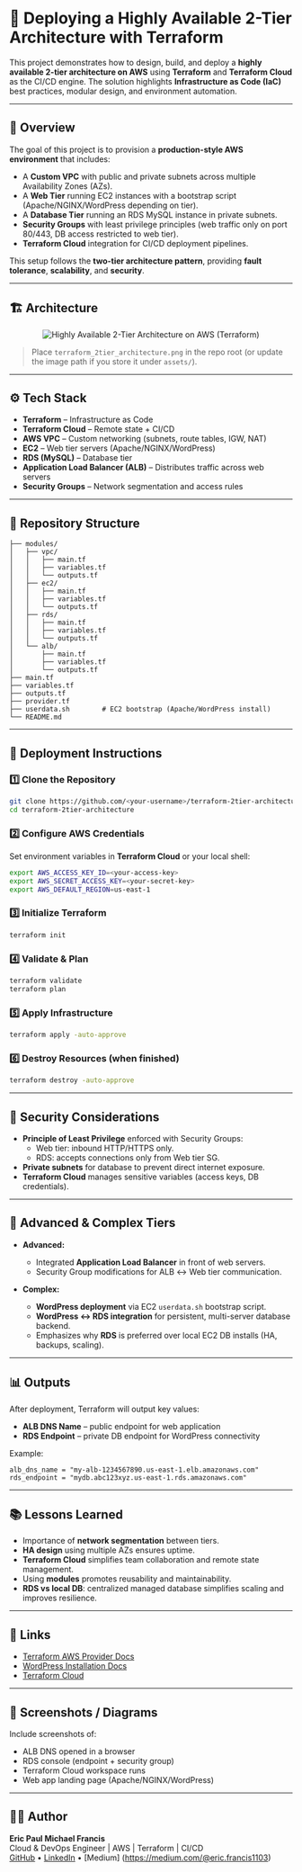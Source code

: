 # 🚀 Deploying a Highly Available 2-Tier Architecture with Terraform

This project demonstrates how to design, build, and deploy a **highly available 2-tier architecture on AWS** using **Terraform** and **Terraform Cloud** as the CI/CD engine.
The solution highlights **Infrastructure as Code (IaC)** best practices, modular design, and environment automation.

---

## 📖 Overview

The goal of this project is to provision a **production-style AWS environment** that includes:

- A **Custom VPC** with public and private subnets across multiple Availability Zones (AZs).
- A **Web Tier** running EC2 instances with a bootstrap script (Apache/NGINX/WordPress depending on tier).
- A **Database Tier** running an RDS MySQL instance in private subnets.
- **Security Groups** with least privilege principles (web traffic only on port 80/443, DB access restricted to web tier).
- **Terraform Cloud** integration for CI/CD deployment pipelines.

This setup follows the **two-tier architecture pattern**, providing **fault tolerance**, **scalability**, and **security**.

---

## 🏗 Architecture

<p align="center">
  <img src="./terraform_2tier_architecture.png" alt="Highly Available 2-Tier Architecture on AWS (Terraform)" />
</p>

> Place `terraform_2tier_architecture.png` in the repo root (or update the image path if you store it under `assets/`).

---

## ⚙️ Tech Stack

- **Terraform** – Infrastructure as Code  
- **Terraform Cloud** – Remote state + CI/CD  
- **AWS VPC** – Custom networking (subnets, route tables, IGW, NAT)  
- **EC2** – Web tier servers (Apache/NGINX/WordPress)  
- **RDS (MySQL)** – Database tier  
- **Application Load Balancer (ALB)** – Distributes traffic across web servers  
- **Security Groups** – Network segmentation and access rules  

---

## 📂 Repository Structure

```plaintext
├── modules/
│   ├── vpc/
│   │   ├── main.tf
│   │   ├── variables.tf
│   │   └── outputs.tf
│   ├── ec2/
│   │   ├── main.tf
│   │   ├── variables.tf
│   │   └── outputs.tf
│   ├── rds/
│   │   ├── main.tf
│   │   ├── variables.tf
│   │   └── outputs.tf
│   └── alb/
│       ├── main.tf
│       ├── variables.tf
│       └── outputs.tf
├── main.tf
├── variables.tf
├── outputs.tf
├── provider.tf
├── userdata.sh        # EC2 bootstrap (Apache/WordPress install)
└── README.md
```

---

## 🚀 Deployment Instructions

### 1️⃣ Clone the Repository
```bash
git clone https://github.com/<your-username>/terraform-2tier-architecture.git
cd terraform-2tier-architecture
```

### 2️⃣ Configure AWS Credentials
Set environment variables in **Terraform Cloud** or your local shell:
```bash
export AWS_ACCESS_KEY_ID=<your-access-key>
export AWS_SECRET_ACCESS_KEY=<your-secret-key>
export AWS_DEFAULT_REGION=us-east-1
```

### 3️⃣ Initialize Terraform
```bash
terraform init
```

### 4️⃣ Validate & Plan
```bash
terraform validate
terraform plan
```

### 5️⃣ Apply Infrastructure
```bash
terraform apply -auto-approve
```

### 6️⃣ Destroy Resources (when finished)
```bash
terraform destroy -auto-approve
```

---

## 🔐 Security Considerations

- **Principle of Least Privilege** enforced with Security Groups:
  - Web tier: inbound HTTP/HTTPS only.
  - RDS: accepts connections only from Web tier SG.
- **Private subnets** for database to prevent direct internet exposure.
- **Terraform Cloud** manages sensitive variables (access keys, DB credentials).

---

## 🎯 Advanced & Complex Tiers

- **Advanced:**  
  - Integrated **Application Load Balancer** in front of web servers.  
  - Security Group modifications for ALB ↔ Web tier communication.

- **Complex:**  
  - **WordPress deployment** via EC2 `userdata.sh` bootstrap script.  
  - **WordPress ↔ RDS integration** for persistent, multi-server database backend.  
  - Emphasizes why **RDS** is preferred over local EC2 DB installs (HA, backups, scaling).

---

## 📊 Outputs

After deployment, Terraform will output key values:
- **ALB DNS Name** – public endpoint for web application  
- **RDS Endpoint** – private DB endpoint for WordPress connectivity  

Example:
```plaintext
alb_dns_name = "my-alb-1234567890.us-east-1.elb.amazonaws.com"
rds_endpoint = "mydb.abc123xyz.us-east-1.rds.amazonaws.com"
```

---

## 📚 Lessons Learned

- Importance of **network segmentation** between tiers.  
- **HA design** using multiple AZs ensures uptime.  
- **Terraform Cloud** simplifies team collaboration and remote state management.  
- Using **modules** promotes reusability and maintainability.  
- **RDS vs local DB**: centralized managed database simplifies scaling and improves resilience.

---

## 🔗 Links

- [Terraform AWS Provider Docs](https://registry.terraform.io/providers/hashicorp/aws/latest/docs)  
- [WordPress Installation Docs](https://wordpress.org/support/article/how-to-install-wordpress/)  
- [Terraform Cloud](https://app.terraform.io/)  

---

## 📸 Screenshots / Diagrams

Include screenshots of:
- ALB DNS opened in a browser
- RDS console (endpoint + security group)
- Terraform Cloud workspace runs
- Web app landing page (Apache/NGINX/WordPress)

---

## 👨‍💻 Author

**Eric Paul Michael Francis**  
Cloud & DevOps Engineer | AWS | Terraform | CI/CD  
[GitHub](https://github.com/EricpFrancisGIT) • [LinkedIn](https://www.linkedin.com/in/eric-francis-ms/) • [Medium] (https://medium.com/@eric.francis1103)
